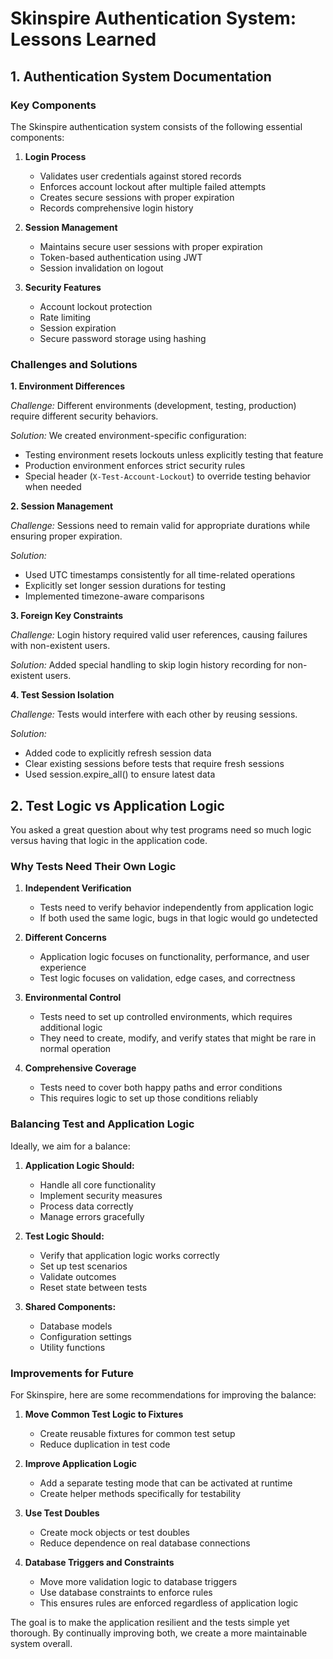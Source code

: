 # Skinspire Authentication System: Lessons Learned

## 1. Authentication System Documentation

### Key Components

The Skinspire authentication system consists of the following essential components:

1. **Login Process**
   - Validates user credentials against stored records
   - Enforces account lockout after multiple failed attempts
   - Creates secure sessions with proper expiration
   - Records comprehensive login history

2. **Session Management**
   - Maintains secure user sessions with proper expiration
   - Token-based authentication using JWT
   - Session invalidation on logout

3. **Security Features**
   - Account lockout protection
   - Rate limiting
   - Session expiration
   - Secure password storage using hashing

### Challenges and Solutions

**1. Environment Differences**

*Challenge:* Different environments (development, testing, production) require different security behaviors.

*Solution:* We created environment-specific configuration:
- Testing environment resets lockouts unless explicitly testing that feature
- Production environment enforces strict security rules
- Special header (`X-Test-Account-Lockout`) to override testing behavior when needed

**2. Session Management**

*Challenge:* Sessions need to remain valid for appropriate durations while ensuring proper expiration.

*Solution:* 
- Used UTC timestamps consistently for all time-related operations
- Explicitly set longer session durations for testing
- Implemented timezone-aware comparisons

**3. Foreign Key Constraints**

*Challenge:* Login history required valid user references, causing failures with non-existent users.

*Solution:* Added special handling to skip login history recording for non-existent users.

**4. Test Session Isolation**

*Challenge:* Tests would interfere with each other by reusing sessions.

*Solution:* 
- Added code to explicitly refresh session data
- Clear existing sessions before tests that require fresh sessions
- Used session.expire_all() to ensure latest data

## 2. Test Logic vs Application Logic

You asked a great question about why test programs need so much logic versus having that logic in the application code.

### Why Tests Need Their Own Logic

1. **Independent Verification**
   - Tests need to verify behavior independently from application logic
   - If both used the same logic, bugs in that logic would go undetected

2. **Different Concerns**
   - Application logic focuses on functionality, performance, and user experience
   - Test logic focuses on validation, edge cases, and correctness

3. **Environmental Control**
   - Tests need to set up controlled environments, which requires additional logic
   - They need to create, modify, and verify states that might be rare in normal operation

4. **Comprehensive Coverage**
   - Tests need to cover both happy paths and error conditions
   - This requires logic to set up those conditions reliably

### Balancing Test and Application Logic

Ideally, we aim for a balance:

1. **Application Logic Should:**
   - Handle all core functionality
   - Implement security measures
   - Process data correctly
   - Manage errors gracefully

2. **Test Logic Should:**
   - Verify that application logic works correctly
   - Set up test scenarios
   - Validate outcomes
   - Reset state between tests

3. **Shared Components:**
   - Database models
   - Configuration settings
   - Utility functions

### Improvements for Future

For Skinspire, here are some recommendations for improving the balance:

1. **Move Common Test Logic to Fixtures**
   - Create reusable fixtures for common test setup
   - Reduce duplication in test code

2. **Improve Application Logic**
   - Add a separate testing mode that can be activated at runtime
   - Create helper methods specifically for testability 

3. **Use Test Doubles**
   - Create mock objects or test doubles
   - Reduce dependence on real database connections

4. **Database Triggers and Constraints**
   - Move more validation logic to database triggers
   - Use database constraints to enforce rules
   - This ensures rules are enforced regardless of application logic

The goal is to make the application resilient and the tests simple yet thorough. By continually improving both, we create a more maintainable system overall.